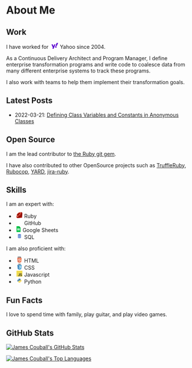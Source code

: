 # About Me

## Work

I have worked for <img src="images/yahoo.svg" height="16" style="padding-left: 3pt; padding-right: 1pt"> Yahoo since 2004.

As a Continuous Delivery Architect and Program Manager, I define enterprise transformation programs and write code to coalesce data from many different enterprise systems to track these programs.

I also work with teams to help them implement their transformation goals.

## Latest Posts

* 2022-03-21: [Defining Class Variables and Constants in Anonymous Classes](_posts/2022-03-21-defining-class-variables-and-constants-in-an-anonymous-class.md)

## Open Source

I am the lead contributor to [the Ruby git gem](https://github.com/ruby-git/ruby-git).

I have also contributed to other OpenSource projects such as [TruffleRuby](https://github.com/oracle/truffleruby/pull/2809), 
[Rubocop](https://github.com/rubocop/rubocop/pull/1699), 
[YARD](https://github.com/lsegal/yard/pull/1419), 
[jira-ruby](https://github.com/sumoheavy/jira-ruby/pull/215).

## Skills

I am an expert with:
  * <img src="images/ruby.png" height="16" style="padding-left: 3pt; padding-right: 1pt"> Ruby
  * <img src="images/github.png" height="16" style="padding-left: 3pt; padding-right: 1pt"> GitHub
  * <img src="images/sheets.png" height="16" style="padding-left: 3pt; padding-right: 1pt"> Google Sheets
  * <img src="images/sql.png" height="16" style="padding-left: 3pt; padding-right: 1pt"> SQL

I am also proficient with:
  * <img src="images/html.png" height="16" style="padding-left: 3pt; padding-right: 1pt"> HTML
  * <img src="images/css.png" height="16" style="padding-left: 3pt; padding-right: 1pt"> CSS
  * <img src="images/javascript.png" height="16" style="padding-left: 3pt; padding-right: 1pt"> Javascript
  * <img src="images/python.png" height="16" style="padding-left: 3pt; padding-right: 1pt"> Python

## Fun Facts

I love to spend time with family, play guitar, and play video games.

## GitHub Stats

[![James Couball's GitHub Stats](https://github-readme-stats.vercel.app/api?username=jcouball&theme=dark&show_icons=true)](https://github.com/jcouball/github-readme-stats)

[![James Couball's Top Languages](https://github-readme-stats.vercel.app/api/top-langs/?username=jcouball&theme=dark&show_icons=true)](https://github.com/jcouball/github-readme-stats)
